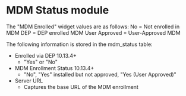 MDM Status module
================
The "MDM Enrolled" widget values are as follows:
  No = Not enrolled in MDM
  DEP = DEP enrolled MDM
  User Approved = User-Approved MDM

The following information is stored in the mdm_status table:

* Enrolled via DEP 10.13.4+
	- "Yes" or "No"
* MDM Enrollment Status 10.13.4+
	- "No", "Yes" installed but not approved, "Yes (User Approved)"
* Server URL
    - Captures the base URL of the MDM enrollment
